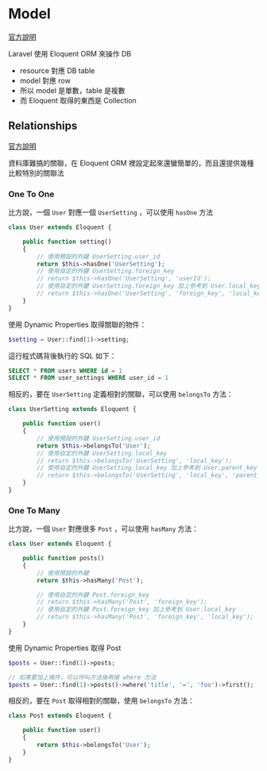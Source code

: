 # Model

[官方說明](http://laravel.tw/docs/eloquent)

Laravel 使用 Eloquent ORM 來操作 DB

* resource 對應 DB table
* model 對應 row
* 所以 model 是單數，table 是複數
* 而 Eloquent 取得的東西是 Collection

## Relationships

[官方說明](http://laravel.com/docs/4.2/eloquent#relationships)

資料庫難搞的關聯，在 Eloquent ORM 裡設定起來還蠻簡單的，而且還提供幾種比較特別的關聯法

### One To One

比方說，一個 `User` 對應一個 `UserSetting` ，可以使用 `hasOne` 方法

```php
class User extends Eloquent {

    public function setting()
    {
        // 使用預設的外鍵 UserSetting.user_id
        return $this->hasOne('UserSetting');
        // 使用自定的外鍵 UserSetting.foreign_key
        // return $this->hasOne('UserSetting', 'userId');
        // 使用自定的外鍵 UserSetting.foreign_key 加上參考到 User.local_key
        // return $this->hasOne('UserSetting', 'foreign_key', 'local_key');
    }
}
```

使用 Dynamic Properties 取得關聯的物件：

```php
$setting = User::find(1)->setting;
```

這行程式碼背後執行的 SQL 如下：

```sql
SELECT * FROM users WHERE id = 1
SELECT * FROM user_settings WHERE user_id = 1
```

相反的，要在 `UserSetting` 定義相對的關聯，可以使用 `belongsTo` 方法：

```php
class UserSetting extends Eloquent {

    public function user()
    {
        // 使用預設的外鍵 UserSetting.user_id
        return $this->belongsTo('User');
        // 使用自定的外鍵 UserSetting.local_key
        // return $this->belongsTo('UserSetting', 'local_key');
        // 使用自定的外鍵 UserSetting.local_key 加上參考到 User.parent_key
        // return $this->belongsTo('UserSetting', 'local_key', 'parent_key');
    }
}
```

### One To Many

比方說，一個 `User` 對應很多 `Post` ，可以使用 `hasMany` 方法：

```php
class User extends Eloquent {

    public function posts()
    {
        // 使用預設的外鍵
        return $this->hasMany('Post');

        // 使用自定的外鍵 Post.foreign_key
        // return $this->hasMany('Post', 'foreign_key');
        // 使用自定的外鍵 Post.foreign_key 加上參考到 User.local_key
        // return $this->hasMany('Post', 'foreign_key', 'local_key');
    }
}
```

使用 Dynamic Properties 取得 Post

```php
$posts = User::find(1)->posts;

// 如果要加上條件，可以呼叫方法後再接 where 方法
$posts = User::find(1)->posts()->where('title', '=', 'foo')->first();
```

相反的，要在 `Post` 取得相對的關聯，使用 `belongsTo` 方法：

```php
class Post extends Eloquent {

    public function user()
    {
        return $this->belongsTo('User');
    }
}
```
